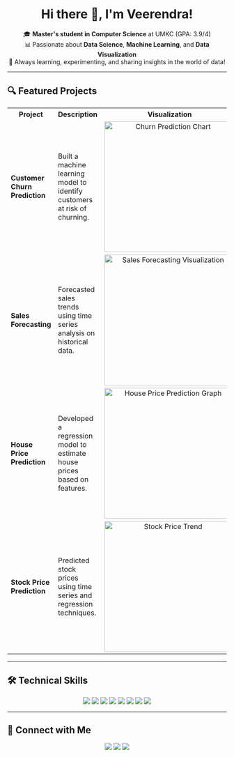 <h1 align="center">Hi there 👋, I'm Veerendra!</h1>

<p align="center">
🎓 <strong>Master's student in Computer Science</strong> at UMKC (GPA: 3.9/4)<br>
📊 Passionate about <strong>Data Science</strong>, <strong>Machine Learning</strong>, and <strong>Data Visualization</strong><br>
🚀 Always learning, experimenting, and sharing insights in the world of data!
</p>

---

<h2>🔍 Featured Projects</h2>

<table>
  <tr>
    <th>Project</th>
    <th>Description</th>
    <th>Visualization</th>
  </tr>
  <tr>
    <td><strong>Customer Churn Prediction</strong></td>
    <td>Built a machine learning model to identify customers at risk of churning.</td>
    <td align="center">
      <img src="https://via.placeholder.com/400x200?text=Churn+Prediction+Chart" alt="Churn Prediction Chart" width="300"/>
    </td>
  </tr>
  <tr>
    <td><strong>Sales Forecasting</strong></td>
    <td>Forecasted sales trends using time series analysis on historical data.</td>
    <td align="center">
      <img src="https://via.placeholder.com/400x200?text=Sales+Forecasting+Visualization" alt="Sales Forecasting Visualization" width="300"/>
    </td>
  </tr>
  <tr>
    <td><strong>House Price Prediction</strong></td>
    <td>Developed a regression model to estimate house prices based on features.</td>
    <td align="center">
      <img src="https://via.placeholder.com/400x200?text=House+Price+Prediction+Graph" alt="House Price Prediction Graph" width="300"/>
    </td>
  </tr>
  <tr>
    <td><strong>Stock Price Prediction</strong></td>
    <td>Predicted stock prices using time series and regression techniques.</td>
    <td align="center">
      <img src="https://via.placeholder.com/400x200?text=Stock+Price+Trend" alt="Stock Price Trend" width="300"/>
    </td>
  </tr>
</table>

---

<h2>🛠️ Technical Skills</h2>

<p align="center">
  <img src="https://img.shields.io/badge/Python-3776AB?style=for-the-badge&logo=python&logoColor=white"/>
  <img src="https://img.shields.io/badge/R-276DC3?style=for-the-badge&logo=r&logoColor=white"/>
  <img src="https://img.shields.io/badge/SQL-316192?style=for-the-badge&logo=postgresql&logoColor=white"/>
  <img src="https://img.shields.io/badge/Scikit--Learn-F7931E?style=for-the-badge&logo=scikitlearn&logoColor=white"/>
  <img src="https://img.shields.io/badge/Matplotlib-244B69?style=for-the-badge&logo=python&logoColor=white"/>
  <img src="https://img.shields.io/badge/Seaborn-1C77C3?style=for-the-badge&logo=python&logoColor=white"/>
  <img src="https://img.shields.io/badge/Tableau-E97627?style=for-the-badge&logo=tableau&logoColor=white"/>
  <img src="https://img.shields.io/badge/AWS-FF9900?style=for-the-badge&logo=amazon-aws&logoColor=white"/>
</p>

---

<h2>🌟 Connect with Me</h2>
<p align="center">
  <a href="mailto:veerendrasabbina@gmail.com"><img src="https://img.shields.io/badge/Email-D14836?style=for-the-badge&logo=gmail&logoColor=white"/></a>
  <a href="https://www.linkedin.com/in/veerendrasabbina"><img src="https://img.shields.io/badge/LinkedIn-0077B5?style=for-the-badge&logo=linkedin&logoColor=white"/></a>
  <a href="https://github.com/veerendra"><img src="https://img.shields.io/badge/GitHub-181717?style=for-the-badge&logo=github&logoColor=white"/></a>
</p>
